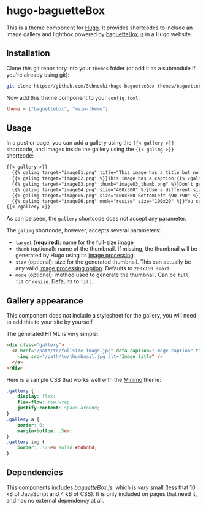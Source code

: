 # hugo-baguetteBox

This is a theme component for [Hugo](https://gohugo.io/). It provides shortcodes to include an image gallery and
lightbox powered by [baguetteBox.js](https://github.com/feimosi/baguetteBox.js) in a Hugo website.


## Installation

Clone this git repository into your `themes` folder (or add it as a submodule if you're already using git):

```sh
git clone https://github.com/Schnouki/hugo-baguetteBox themes/baguettebox
```

Now add this theme component to your `config.toml`:

```toml
theme = ["baguettebox", "main-theme"]
```


## Usage

In a post or page, you can add a gallery using the `{{< gallery >}}` shortcode, and images inside the gallery using the
`{{< galimg >}}` shortcode:

```markdown
{{< gallery >}}
  {{% galimg target="image01.png" title="This image has a title but no caption!" /%}}
  {{% galimg target="image02.png" %}}This image has a caption!{{% /galimg %}}
  {{% galimg target="image03.png" thumb="image03_thumb.png" %}}Don't generate the thumbnail for this one, use an existing file.{{% /galimg %}}
  {{% galimg target="image04.png" size="400x300" %}}Use a different size for the thumbnail…{{% /galimg %}}
  {{% galimg target="image05.png" size="400x300 BottomLeft q90 r90" %}}You can actually use any option supported by Hugo's image processing.{{% /galimg %}}
  {{% galimg target="image06.png" mode="resize" size="100x20" %}}You can also choose the image processing method.{{% /galimg %}}
{{< /gallery >}}
```

As can be seen, the `gallery` shortcode does not accept any parameter.

The `galimg` shortcode, however, accepts several parameters:
- `target` (**required**): name for the full-size image
- `thumb` (optional): name of the thumbnail. If missing, the thumbnail will be generated by Hugo using its [image
  processing](https://gohugo.io/content-management/image-processing).
- `size` (optional): size for the generated thumbnail. This can actually be any valid [image processing
  option](https://gohugo.io/content-management/image-processing/#image-processing-options). Defaults to `200x150 smart`.
- `mode` (optional): method used to generate the thumbnail. Can be `fill`, `fit` or `resize`. Defaults to `fill`.


## Gallery appearance

This component does *not* include a stylesheet for the gallery, you will need to add this to your site by yourself.

The generated HTML is very simple:

```html
<div class="gallery">
  <a href="/path/to/fullsize-image.jpg" data-caption="Image caption" title="Image title">
    <img src="/path/to/thumbnail.jpg alt="Image title" />
  </a>
</div>
```

Here is a sample CSS that works well with the [Minimo](https://github.com/MunifTanjim/minimo) theme:

```css
.gallery {
    display: flex;
    flex-flow: row wrap;
    justify-content: space-around;
}
.gallery a {
    border: 0;
    margin-bottom: .5em;
}
.gallery img {
    border: .125em solid #bdbdbd;
}
```


## Dependencies

This components includes [*baguetteBox.js*](https://github.com/feimosi/baguetteBox.js), which is *very* small (less that
10 kB of JavaScript and 4 kB of CSS). It is only included on pages that need it, and has no external dependency at all.
